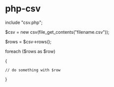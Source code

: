 # php-csv

  include "csv.php";

  $csv = new csv(file_get_contents("filename.csv"));

  $rows = $csv->rows();

  foreach ($rows as $row)

  {

    // do something with $row
  
  }
